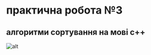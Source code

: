 # практична робота №3
## алгоритми сортування на мові с++
![alt](https://www.google.com/url?sa=i&url=http%3A%2F%2Fkbpz.kntu.kr.ua%2F123bak%2F&psig=AOvVaw3hGc1AEPB5K31iAiVyRHuN&ust=1695968505697000&source=images&cd=vfe&opi=89978449&ved=0CA8QjRxqFwoTCIi6jJXVzIEDFQAAAAAdAAAAABAP "shih-tzu")


